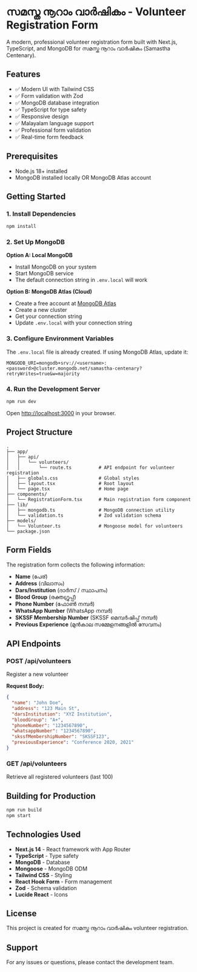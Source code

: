 # സമസ്ത നൂറാം വാർഷികം - Volunteer Registration Form

A modern, professional volunteer registration form built with Next.js, TypeScript, and MongoDB for സമസ്ത നൂറാം വാർഷികം (Samastha Centenary).

## Features

- ✅ Modern UI with Tailwind CSS
- ✅ Form validation with Zod
- ✅ MongoDB database integration
- ✅ TypeScript for type safety
- ✅ Responsive design
- ✅ Malayalam language support
- ✅ Professional form validation
- ✅ Real-time form feedback

## Prerequisites

- Node.js 18+ installed
- MongoDB installed locally OR MongoDB Atlas account

## Getting Started

### 1. Install Dependencies

```bash
npm install
```

### 2. Set Up MongoDB

**Option A: Local MongoDB**
- Install MongoDB on your system
- Start MongoDB service
- The default connection string in `.env.local` will work

**Option B: MongoDB Atlas (Cloud)**
- Create a free account at [MongoDB Atlas](https://www.mongodb.com/cloud/atlas)
- Create a new cluster
- Get your connection string
- Update `.env.local` with your connection string

### 3. Configure Environment Variables

The `.env.local` file is already created. If using MongoDB Atlas, update it:

```env
MONGODB_URI=mongodb+srv://<username>:<password>@cluster.mongodb.net/samastha-centenary?retryWrites=true&w=majority
```

### 4. Run the Development Server

```bash
npm run dev
```

Open [http://localhost:3000](http://localhost:3000) in your browser.

## Project Structure

```
.
├── app/
│   ├── api/
│   │   └── volunteers/
│   │       └── route.ts          # API endpoint for volunteer registration
│   ├── globals.css               # Global styles
│   ├── layout.tsx                # Root layout
│   └── page.tsx                  # Home page
├── components/
│   └── RegistrationForm.tsx      # Main registration form component
├── lib/
│   ├── mongodb.ts                # MongoDB connection utility
│   └── validation.ts             # Zod validation schema
├── models/
│   └── Volunteer.ts              # Mongoose model for volunteers
└── package.json
```

## Form Fields

The registration form collects the following information:

- **Name** (പേര്)
- **Address** (വിലാസം)
- **Dars/Institution** (ദാർസ് / സ്ഥാപനം)
- **Blood Group** (രക്തഗ്രൂപ്പ്)
- **Phone Number** (ഫോൺ നമ്പർ)
- **WhatsApp Number** (WhatsApp നമ്പർ)
- **SKSSF Membership Number** (SKSSF മെമ്പർഷിപ്പ് നമ്പർ)
- **Previous Experience** (മുൻകാല സമ്മേളനങ്ങളിൽ സേവനം)

## API Endpoints

### POST /api/volunteers
Register a new volunteer

**Request Body:**
```json
{
  "name": "John Doe",
  "address": "123 Main St",
  "darsInstitution": "XYZ Institution",
  "bloodGroup": "A+",
  "phoneNumber": "1234567890",
  "whatsappNumber": "1234567890",
  "skssfMembershipNumber": "SKSSF123",
  "previousExperience": "Conference 2020, 2021"
}
```

### GET /api/volunteers
Retrieve all registered volunteers (last 100)

## Building for Production

```bash
npm run build
npm start
```

## Technologies Used

- **Next.js 14** - React framework with App Router
- **TypeScript** - Type safety
- **MongoDB** - Database
- **Mongoose** - MongoDB ODM
- **Tailwind CSS** - Styling
- **React Hook Form** - Form management
- **Zod** - Schema validation
- **Lucide React** - Icons

## License

This project is created for സമസ്ത നൂറാം വാർഷികം volunteer registration.

## Support

For any issues or questions, please contact the development team.
